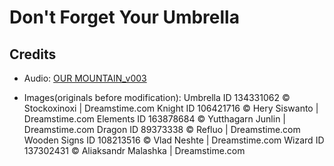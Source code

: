 # Don't Forget Your Umbrella

## Credits

* Audio: 
[OUR MOUNTAIN_v003](https://soundimage.org/fantasywonder/)

* Images(originals before modification):
Umbrella
ID 134331062 © Stockoxinoxi | Dreamstime.com
Knight
ID 106421716 © Hery  Siswanto | Dreamstime.com
Elements
ID 163878684 © Yutthagarn Junlin | Dreamstime.com
Dragon
ID 89373338 © Refluo | Dreamstime.com
Wooden Signs
ID 108213516 © Vlad Neshte | Dreamstime.com
Wizard
ID 137302431 © Aliaksandr Мalashka | Dreamstime.com

